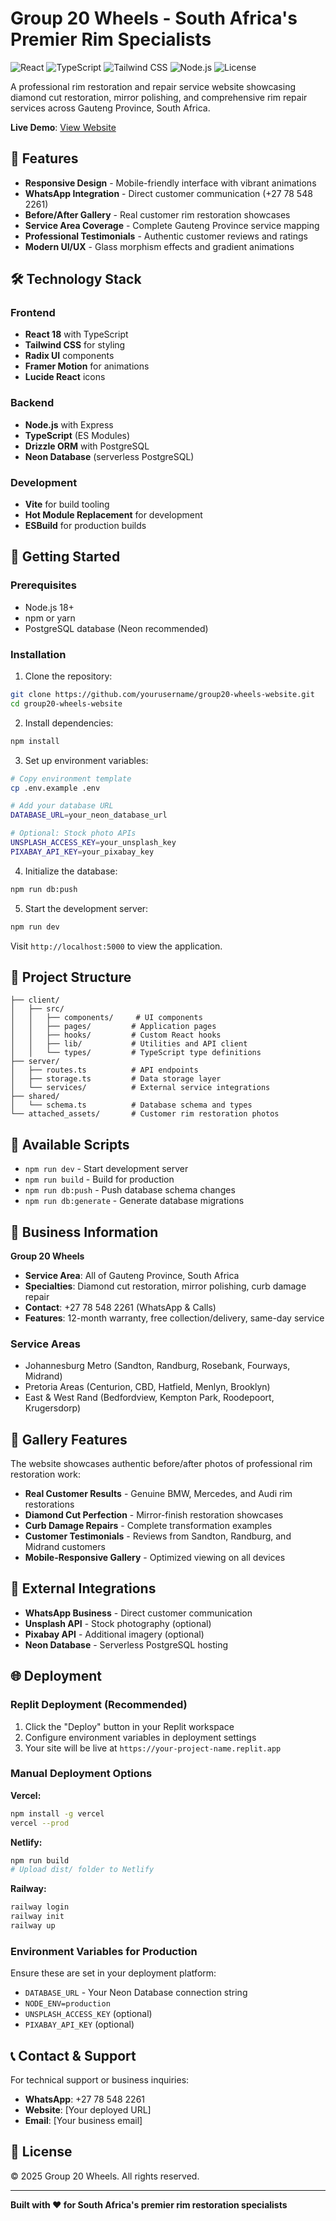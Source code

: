 # Group 20 Wheels - South Africa's Premier Rim Specialists

![React](https://img.shields.io/badge/React-18-blue?logo=react)
![TypeScript](https://img.shields.io/badge/TypeScript-5-blue?logo=typescript)
![Tailwind CSS](https://img.shields.io/badge/Tailwind%20CSS-3-blue?logo=tailwindcss)
![Node.js](https://img.shields.io/badge/Node.js-18+-green?logo=node.js)
![License](https://img.shields.io/badge/License-All%20Rights%20Reserved-red)

A professional rim restoration and repair service website showcasing diamond cut restoration, mirror polishing, and comprehensive rim repair services across Gauteng Province, South Africa.

**Live Demo**: [View Website](https://your-deployment-url.replit.app)

## 🌟 Features

- **Responsive Design** - Mobile-friendly interface with vibrant animations
- **WhatsApp Integration** - Direct customer communication (+27 78 548 2261)
- **Before/After Gallery** - Real customer rim restoration showcases
- **Service Area Coverage** - Complete Gauteng Province service mapping
- **Professional Testimonials** - Authentic customer reviews and ratings
- **Modern UI/UX** - Glass morphism effects and gradient animations

## 🛠️ Technology Stack

### Frontend
- **React 18** with TypeScript
- **Tailwind CSS** for styling
- **Radix UI** components
- **Framer Motion** for animations
- **Lucide React** icons

### Backend
- **Node.js** with Express
- **TypeScript** (ES Modules)
- **Drizzle ORM** with PostgreSQL
- **Neon Database** (serverless PostgreSQL)

### Development
- **Vite** for build tooling
- **Hot Module Replacement** for development
- **ESBuild** for production builds

## 🚀 Getting Started

### Prerequisites
- Node.js 18+ 
- npm or yarn
- PostgreSQL database (Neon recommended)

### Installation

1. Clone the repository:
```bash
git clone https://github.com/yourusername/group20-wheels-website.git
cd group20-wheels-website
```

2. Install dependencies:
```bash
npm install
```

3. Set up environment variables:
```bash
# Copy environment template
cp .env.example .env

# Add your database URL
DATABASE_URL=your_neon_database_url

# Optional: Stock photo APIs
UNSPLASH_ACCESS_KEY=your_unsplash_key
PIXABAY_API_KEY=your_pixabay_key
```

4. Initialize the database:
```bash
npm run db:push
```

5. Start the development server:
```bash
npm run dev
```

Visit `http://localhost:5000` to view the application.

## 📁 Project Structure

```
├── client/
│   ├── src/
│   │   ├── components/     # UI components
│   │   ├── pages/         # Application pages
│   │   ├── hooks/         # Custom React hooks
│   │   ├── lib/           # Utilities and API client
│   │   └── types/         # TypeScript type definitions
├── server/
│   ├── routes.ts          # API endpoints
│   ├── storage.ts         # Data storage layer
│   └── services/          # External service integrations
├── shared/
│   └── schema.ts          # Database schema and types
└── attached_assets/       # Customer rim restoration photos
```

## 🔧 Available Scripts

- `npm run dev` - Start development server
- `npm run build` - Build for production
- `npm run db:push` - Push database schema changes
- `npm run db:generate` - Generate database migrations

## 🏢 Business Information

**Group 20 Wheels**
- **Service Area**: All of Gauteng Province, South Africa
- **Specialties**: Diamond cut restoration, mirror polishing, curb damage repair
- **Contact**: +27 78 548 2261 (WhatsApp & Calls)
- **Features**: 12-month warranty, free collection/delivery, same-day service

### Service Areas
- Johannesburg Metro (Sandton, Randburg, Rosebank, Fourways, Midrand)
- Pretoria Areas (Centurion, CBD, Hatfield, Menlyn, Brooklyn)
- East & West Rand (Bedfordview, Kempton Park, Roodepoort, Krugersdorp)

## 📸 Gallery Features

The website showcases authentic before/after photos of professional rim restoration work:
- **Real Customer Results** - Genuine BMW, Mercedes, and Audi rim restorations
- **Diamond Cut Perfection** - Mirror-finish restoration showcases
- **Curb Damage Repairs** - Complete transformation examples
- **Customer Testimonials** - Reviews from Sandton, Randburg, and Midrand customers
- **Mobile-Responsive Gallery** - Optimized viewing on all devices

## 🔗 External Integrations

- **WhatsApp Business** - Direct customer communication
- **Unsplash API** - Stock photography (optional)
- **Pixabay API** - Additional imagery (optional)
- **Neon Database** - Serverless PostgreSQL hosting

## 🌐 Deployment

### Replit Deployment (Recommended)
1. Click the "Deploy" button in your Replit workspace
2. Configure environment variables in deployment settings
3. Your site will be live at `https://your-project-name.replit.app`

### Manual Deployment Options

**Vercel:**
```bash
npm install -g vercel
vercel --prod
```

**Netlify:**
```bash
npm run build
# Upload dist/ folder to Netlify
```

**Railway:**
```bash
railway login
railway init
railway up
```

### Environment Variables for Production
Ensure these are set in your deployment platform:
- `DATABASE_URL` - Your Neon Database connection string
- `NODE_ENV=production`
- `UNSPLASH_ACCESS_KEY` (optional)
- `PIXABAY_API_KEY` (optional)

## 📞 Contact & Support

For technical support or business inquiries:
- **WhatsApp**: +27 78 548 2261
- **Website**: [Your deployed URL]
- **Email**: [Your business email]

## 📝 License

© 2025 Group 20 Wheels. All rights reserved.

---

**Built with ❤️ for South Africa's premier rim restoration specialists**